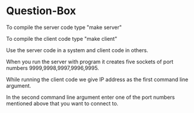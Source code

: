 # Question-Box


To compile the server code type "make server"

To compile the client code type "make client"

Use the server code in a system and client code in others.

When you run the server with program it creates five sockets of port numbers 9999,9998,9997,9996,9995.

While running the client code we give IP address as the first command line argument.

In the second command line argument enter one of the port numbers mentioned above that you want to connect to.

